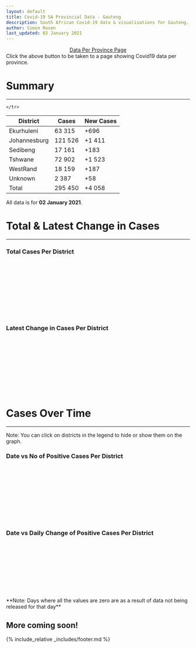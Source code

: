 ```yaml
---
layout: default
title: Covid-19 SA Provincial Data - Gauteng
description: South African Covid-19 data & visualisations for Gauteng. <br>Contains data for confirmed cases, tests, recoveries, deaths & active cases.
author: Simon Rosen
last_updated: 02 January 2021
---
```

<center><a href="/provinces" class="btn alt_btn_col">Data Per Province Page</a></center> 
Click the above button to be taken to a page showing Covid19 data per province. 

# Summary
___

<table>
<thead>
	<tr class="header">
		<th>District</th>
		<th>Cases</th>
		<th>New Cases</th>

	</tr>
</thead>
<tbody>
	<tr>
		<td class="index" markdown="span">Ekurhuleni</td>
		<td  markdown="span">63 315</td>
		<td  markdown="span">+696</td>
	</tr>
	<tr>
		<td class="index" markdown="span">Johannesburg</td>
		<td  markdown="span">121 526</td>
		<td  markdown="span">+1 411</td>
	</tr>
	<tr>
		<td class="index" markdown="span">Sedibeng</td>
		<td  markdown="span">17 161</td>
		<td  markdown="span">+183</td>
	</tr>
	<tr>
		<td class="index" markdown="span">Tshwane</td>
		<td  markdown="span">72 902</td>
		<td  markdown="span">+1 523</td>
	</tr>
	<tr>
		<td class="index" markdown="span">WestRand</td>
		<td  markdown="span">18 159</td>
		<td  markdown="span">+187</td>
	</tr>
	<tr>
		<td class="index" markdown="span">Unknown</td>
		<td  markdown="span">2 387</td>
		<td  markdown="span">+58</td>
	</tr>
	<tr>
		<td class="index total" markdown="span">Total</td>
		<td class="total" markdown="span">295 450</td>
		<td class="total" markdown="span">+4 058</td>
	</tr>
</tbody>
</table>

All data is for **02 January 2021**.

# Total & Latest Change in Cases

___

### Total Cases Per District
<div class="iframeDiv" align="center">
    <iframe class="lazy pieChart" data-src="tot_cases_per_district_gp.html" scrolling="no" frameborder="0"></iframe>
</div>

### Latest Change in Cases Per District
<div class="iframeDiv" align="center">
    <iframe class="lazy pieChart" data-src="latest_change_cases_per_district_gp.html" scrolling="no" frameborder="0"></iframe>
</div>

# Cases Over Time

___
Note: You can click on districts in the legend to hide or show them on the graph.
### Date vs No of Positive Cases Per District
<div class="iframeDiv" align="center">
    <iframe class="lazy" data-src="date_vs_cases_per_district_gp.html" scrolling="no" frameborder="0"></iframe>
</div>

### Date vs Daily Change of Positive Cases Per District
<div class="iframeDiv" align="center">
    <iframe class="lazy" data-src="date_vs_daily_cases_per_district_gp.html" scrolling="no" frameborder="0"></iframe>
</div>
**Note: Days where all the values are zero are as a result of data not being released for that day**

## More coming soon!

{% include_relative _includes/footer.md %}